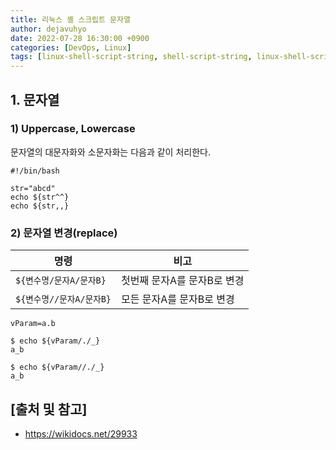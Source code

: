 ```yaml
---
title: 리눅스 셸 스크립트 문자열
author: dejavuhyo
date: 2022-07-28 16:30:00 +0900
categories: [DevOps, Linux]
tags: [linux-shell-script-string, shell-script-string, linux-shell-script, linux-string, 리눅스-셸-스크립트-문자열, 셸-스크립트-문자열, 리눅스-셸-스크립트, 리눅스-문자열, 쉘-스크립트-문자열, 리눅스-쉘-스크립트]
---
```


## 1. 문자열

### 1) Uppercase, Lowercase
문자열의 대문자화와 소문자화는 다음과 같이 처리한다.

```shell
#!/bin/bash

str="abcd"
echo ${str^^}
echo ${str,,}
```

### 2) 문자열 변경(replace)

| 명령 | 비고 |
|-----|-----|
| `${변수명/문자A/문자B}` | 첫번째 문자A를 문자B로 변경 |
| `${변수명//문자A/문자B}` | 모든 문자A를 문자B로 변경 |

```shell
vParam=a.b

$ echo ${vParam/./_}
a_b

$ echo ${vParam//./_}
a_b
```

## [출처 및 참고]
* <https://wikidocs.net/29933>
